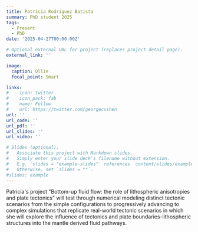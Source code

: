 ```yaml
---
title: Patricia Rodríguez Batista
summary: PhD student 2025
tags:
  - Present
  - PhD
date: '2025-04-27T00:00:00Z'

# Optional external URL for project (replaces project detail page).
external_link: ''

image:
  caption: Ollie
  focal_point: Smart

links:
#  - icon: twitter
#    icon_pack: fab
#    name: Follow
#    url: https://twitter.com/georgecushen
url: ''
url_code: ''
url_pdf: ''
url_slides: ''
url_video: ''

# Slides (optional).
#   Associate this project with Markdown slides.
#   Simply enter your slide deck's filename without extension.
#   E.g. `slides = "example-slides"` references `content/slides/example-slides.md`.
#   Otherwise, set `slides = ""`.
#slides: example
---
```

Patricia's project "Bottom-up fluid flow: the role of lithospheric anisotropies and plate tectonics" will test through numerical modeling distinct tectonic scenarios from the simple configurations to progressively advancing to complex simulations that replicate real-world tectonic scenarios in which she will explore the influence of tectonics and plate boundaries-lithospheric structures into the mantle derived fluid pathways.
